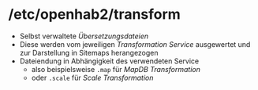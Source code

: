 /etc/openhab2/transform
=======================

* Selbst verwaltete *Übersetzungsdateien*
* Diese werden vom jeweiligen *Transformation Service* ausgewertet und zur Darstellung in Sitemaps herangezogen
* Dateiendung in Abhängigkeit des verwendeten Service
  * also beispielsweise `.map` für *MapDB Transformation*
  * oder `.scale` für *Scale Transformation*
